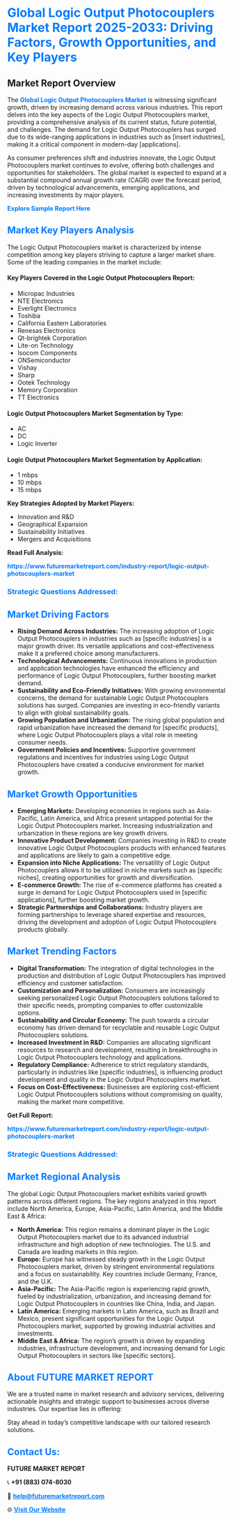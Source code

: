 <h1 style="color: #007BFF;">Global Logic Output Photocouplers Market Report 2025-2033: Driving Factors, Growth Opportunities, and Key Players</h1>

<section id="overview">
<h2>Market Report Overview</h2>
<p>The <a href="https://www.futuremarketreport.com/industry-report/logic-output-photocouplers-market" style="color: #007BFF; text-decoration: none;"><strong>Global Logic Output Photocouplers Market</strong></a> is witnessing significant growth, driven by increasing demand across various industries. This report delves into the key aspects of the Logic Output Photocouplers market, providing a comprehensive analysis of its current status, future potential, and challenges. The demand for Logic Output Photocouplers has surged due to its wide-ranging applications in industries such as [insert industries], making it a critical component in modern-day [applications].</p>
<p>As consumer preferences shift and industries innovate, the Logic Output Photocouplers market continues to evolve, offering both challenges and opportunities for stakeholders. The global market is expected to expand at a substantial compound annual growth rate (CAGR) over the forecast period, driven by technological advancements, emerging applications, and increasing investments by major players.</p>
</section>

<section id="overview">
<p><a href="https://www.futuremarketreport.com/request-sample/reportId=115516" style="color: #007BFF; text-decoration: none;"><strong>Explore Sample Report Here</strong></a></p>
</section>

<section id="key-players">
<h2 style="color: #007BFF;">Market Key Players Analysis</h2>
<p>The Logic Output Photocouplers market is characterized by intense competition among key players striving to capture a larger market share. Some of the leading companies in the market include:</p>
<h4>Key Players Covered in the Logic Output Photocouplers Report:</h4>
<ul><li>Micropac Industries</li><li>NTE Electronics</li><li>Everlight Electronics</li><li>Toshiba</li><li>California Eastern Laboratories</li><li>Renesas Electronics</li><li>Qt-brightek Corporation</li><li>Lite-on Technology</li><li>Isocom Components</li><li>ONSemiconductor</li><li>Vishay</li><li>Sharp</li><li>Ootek Technology</li><li>Memory Corporation</li><li>TT Electronics</li></ul>
<h4>Logic Output Photocouplers Market Segmentation by Type:</h4>
<ul><li>AC</li><li>DC</li><li>Logic Inverter</li></ul>

<h4>Logic Output Photocouplers Market Segmentation by Application:</h4>
<ul><li>1 mbps</li><li>10 mbps</li><li>15 mbps</li></ul>
<p><strong>Key Strategies Adopted by Market Players:</strong></p>
<ul>
<li>Innovation and R&D</li>
<li>Geographical Expansion</li>
<li>Sustainability Initiatives</li>
<li>Mergers and Acquisitions</li>
</ul>
</section>

<section>
<p><strong>Read Full Analysis: </strong></p><a href="https://www.futuremarketreport.com/industry-report/logic-output-photocouplers-market" style="color: #007BFF; text-decoration: none;"><strong>https://www.futuremarketreport.com/industry-report/logic-output-photocouplers-market</strong></a>
<h3 style="color: #007BFF;">Strategic Questions Addressed:</h3>
</section>

<section id="driving-factors">
<h2 style="color: #007BFF;">Market Driving Factors</h2>
<ul>
<li><strong>Rising Demand Across Industries:</strong> The increasing adoption of Logic Output Photocouplers in industries such as [specific industries] is a major growth driver. Its versatile applications and cost-effectiveness make it a preferred choice among manufacturers.</li>
<li><strong>Technological Advancements:</strong> Continuous innovations in production and application technologies have enhanced the efficiency and performance of Logic Output Photocouplers, further boosting market demand.</li>
<li><strong>Sustainability and Eco-Friendly Initiatives:</strong> With growing environmental concerns, the demand for sustainable Logic Output Photocouplers solutions has surged. Companies are investing in eco-friendly variants to align with global sustainability goals.</li>
<li><strong>Growing Population and Urbanization:</strong> The rising global population and rapid urbanization have increased the demand for [specific products], where Logic Output Photocouplers plays a vital role in meeting consumer needs.</li>
<li><strong>Government Policies and Incentives:</strong> Supportive government regulations and incentives for industries using Logic Output Photocouplers have created a conducive environment for market growth.</li>
</ul>
</section>

<section id="growth-opportunities">
<h2 style="color: #007BFF;">Market Growth Opportunities</h2>
<ul>
<li><strong>Emerging Markets:</strong> Developing economies in regions such as Asia-Pacific, Latin America, and Africa present untapped potential for the Logic Output Photocouplers market. Increasing industrialization and urbanization in these regions are key growth drivers.</li>
<li><strong>Innovative Product Development:</strong> Companies investing in R&D to create innovative Logic Output Photocouplers products with enhanced features and applications are likely to gain a competitive edge.</li>
<li><strong>Expansion into Niche Applications:</strong> The versatility of Logic Output Photocouplers allows it to be utilized in niche markets such as [specific niches], creating opportunities for growth and diversification.</li>
<li><strong>E-commerce Growth:</strong> The rise of e-commerce platforms has created a surge in demand for Logic Output Photocouplers used in [specific applications], further boosting market growth.</li>
<li><strong>Strategic Partnerships and Collaborations:</strong> Industry players are forming partnerships to leverage shared expertise and resources, driving the development and adoption of Logic Output Photocouplers products globally.</li>
</ul>
</section>

<section id="trending-factors">
<h2 style="color: #007BFF;">Market Trending Factors</h2>
<ul>
<li><strong>Digital Transformation:</strong> The integration of digital technologies in the production and distribution of Logic Output Photocouplers has improved efficiency and customer satisfaction.</li>
<li><strong>Customization and Personalization:</strong> Consumers are increasingly seeking personalized Logic Output Photocouplers solutions tailored to their specific needs, prompting companies to offer customizable options.</li>
<li><strong>Sustainability and Circular Economy:</strong> The push towards a circular economy has driven demand for recyclable and reusable Logic Output Photocouplers solutions.</li>
<li><strong>Increased Investment in R&D:</strong> Companies are allocating significant resources to research and development, resulting in breakthroughs in Logic Output Photocouplers technology and applications.</li>
<li><strong>Regulatory Compliance:</strong> Adherence to strict regulatory standards, particularly in industries like [specific industries], is influencing product development and quality in the Logic Output Photocouplers market.</li>
<li><strong>Focus on Cost-Effectiveness:</strong> Businesses are exploring cost-efficient Logic Output Photocouplers solutions without compromising on quality, making the market more competitive.</li>
</ul>
</section>

<section>
<p><strong>Get Full Report: </strong></p><a href="https://www.futuremarketreport.com/industry-report/logic-output-photocouplers-market" style="color: #007BFF; text-decoration: none;"><strong>https://www.futuremarketreport.com/industry-report/logic-output-photocouplers-market</strong></a>
<h3 style="color: #007BFF;">Strategic Questions Addressed:</h3>
</section>


<section id="regional-analysis">
<h2 style="color: #007BFF;">Market Regional Analysis</h2>
<p>The global Logic Output Photocouplers market exhibits varied growth patterns across different regions. The key regions analyzed in this report include North America, Europe, Asia-Pacific, Latin America, and the Middle East & Africa:</p>
<ul>
<li><strong>North America:</strong> This region remains a dominant player in the Logic Output Photocouplers market due to its advanced industrial infrastructure and high adoption of new technologies. The U.S. and Canada are leading markets in this region.</li>
<li><strong>Europe:</strong> Europe has witnessed steady growth in the Logic Output Photocouplers market, driven by stringent environmental regulations and a focus on sustainability. Key countries include Germany, France, and the U.K.</li>
<li><strong>Asia-Pacific:</strong> The Asia-Pacific region is experiencing rapid growth, fueled by industrialization, urbanization, and increasing demand for Logic Output Photocouplers in countries like China, India, and Japan.</li>
<li><strong>Latin America:</strong> Emerging markets in Latin America, such as Brazil and Mexico, present significant opportunities for the Logic Output Photocouplers market, supported by growing industrial activities and investments.</li>
<li><strong>Middle East & Africa:</strong> The region’s growth is driven by expanding industries, infrastructure development, and increasing demand for Logic Output Photocouplers in sectors like [specific sectors].</li>
</ul>
</section>

<footer>
<h2 style="color: #007BFF;">About FUTURE MARKET REPORT</h2>
<p>We are a trusted name in market research and advisory services, delivering actionable insights and strategic support to businesses across diverse industries. Our expertise lies in offering:</p>

<p>Stay ahead in today’s competitive landscape with our tailored research solutions.</p>

<h2 style="color: #007BFF;">Contact Us:</h2>
<p><strong>FUTURE MARKET REPORT</strong></p>
<p>📞 <strong>+91 (883) 074-8030</strong></p>
<p>📧 <strong><a href="mailto:help@futuremarketreport.com" style="color: #007BFF;">help@futuremarketreport.com</a></strong></p>
<p>🌐 <strong><a href="https://www.futuremarketreport.com/" style="color: #007BFF;">Visit Our Website</a></strong></p>
</footer>